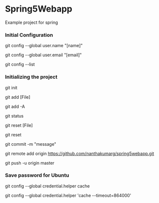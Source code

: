 # Spring5Webapp

Example project for spring

### Initial Configuration

git config --global user.name "[name]"

git config --global user.email "[email]"

git config --list

### Initializing the project

git init

git add [File]

git add -A

git status

git reset [File]

git reset

git commit -m "message"

git remote add origin https://github.com/nanthakumarg/spring5webapp.git

git push -u origin master

### Save password for Ubuntu

git config --global credential.helper cache

git config --global credential.helper 'cache --timeout=864000'

